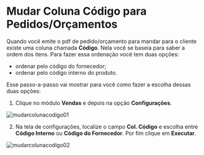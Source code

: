 # Mudar Coluna Código para Pedidos/Orçamentos

Quando você emite o pdf de pedido/orçamento para mandar para o cliente existe uma coluna chamada **Código**. 
Nela você se baseia para saber a ordem dos itens.
Para fazer essa ordenação você tem duas opções:
- ordenar pelo código do fornecedor;
- ordenar pelo código interno do produto.

Esse passo-a-passo vai mostrar para você como fazer a escolha dessas duas opções:

1. Clique no módulo **Vendas** e depois na opção **Configurações**.

![mudarcolunacodigo01](https://raw.githubusercontent.com/netforcews/docs-erp/master/faq/imagens/mudarcolunacodigo01.png)

2. Na tela de configurações, localize o campo **Col. Código** e escolha entre **Código Interno** ou **Código do Fornecedor**. Por fim
clique em **Executar**.

![mudarcolunacodigo02](https://raw.githubusercontent.com/netforcews/docs-erp/master/faq/imagens/mudarcolunacodigo02.png)
